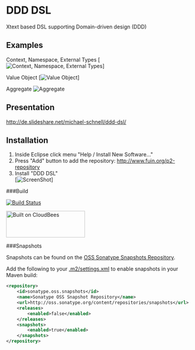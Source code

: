 DDD DSL
===========

Xtext based DSL supporting Domain-driven design (DDD)

Examples
--------
Context, Namespace, External Types
[![Context, Namespace, External Types](https://raw.github.com/fuinorg/org.fuin.dsl.ddd/master/doc/context-namespace-example.jpg)]

Value Object
[![Value Object](https://raw.github.com/fuinorg/org.fuin.dsl.ddd/master/doc/value-object-example.jpg)]

Aggregate
![Aggregate](https://raw.github.com/fuinorg/org.fuin.dsl.ddd/master/doc/aggregate-example.jpg)

Presentation
------------
http://de.slideshare.net/michael-schnell/ddd-dsl/

Installation
------------

1. Inside Eclipse click menu "Help / Install New Software..."
2. Press "Add" button to add the repository: http://www.fuin.org/p2-repository
3. Install "DDD DSL"  
[![ScreenShot](https://raw.github.com/fuinorg/org.fuin.dsl.ddd/master/doc/install-eclipse.jpg)]


###Build

[![Build Status](https://fuin-org.ci.cloudbees.com/job/org.fuin.dsl.ddd/badge/icon)](https://fuin-org.ci.cloudbees.com/job/org.fuin.dsl.ddd/)

<a href="https://fuin-org.ci.cloudbees.com/job/org.fuin.dsl.ddd"><img src="http://www.fuin.org/images/Button-Built-on-CB-1.png" width="213" height="72" border="0" alt="Built on CloudBees"/></a>

###Snapshots

Snapshots can be found on the [OSS Sonatype Snapshots Repository](http://oss.sonatype.org/content/repositories/snapshots/org/fuin "Snapshot Repository"). 

Add the following to your [.m2/settings.xml](http://maven.apache.org/ref/3.2.1/maven-settings/settings.html "Reference configuration") to enable snapshots in your Maven build:

```xml
<repository>
    <id>sonatype.oss.snapshots</id>
    <name>Sonatype OSS Snapshot Repository</name>
    <url>http://oss.sonatype.org/content/repositories/snapshots</url>
    <releases>
        <enabled>false</enabled>
    </releases>
    <snapshots>
        <enabled>true</enabled>
    </snapshots>
</repository>
```

